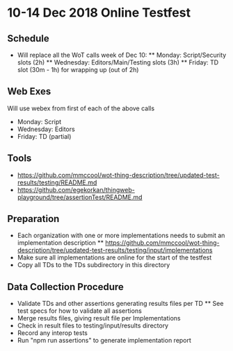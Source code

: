 # 10-14 Dec 2018 Online Testfest

## Schedule 
* Will replace all the WoT calls week of Dec 10:
** Monday: Script/Security slots (2h)
** Wednesday: Editors/Main/Testing slots (3h)
** Friday: TD slot (30m - 1h) for wrapping up (out of 2h)

## Web Exes
Will use webex from first of each of the above calls
* Monday: Script
* Wednesday: Editors
* Friday: TD (partial)

## Tools
* https://github.com/mmccool/wot-thing-description/tree/updated-test-results/testing/README.md
* https://github.com/egekorkan/thingweb-playground/tree/assertionTest/README.md

## Preparation
* Each organization with one or more implementations needs to submit an implementation description
** https://github.com/mmccool/wot-thing-description/tree/updated-test-results/testing/input/implementations
* Make sure all implementations are online for the start of the testfest
* Copy all TDs to the TDs subdirectory in this directory

## Data Collection Procedure
* Validate TDs and other assertions generating results files per TD
** See test specs for how to validate all assertions
* Merge results files, giving result file per Implementations
* Check in result files to testing/input/results directory
* Record any interop tests
* Run "npm run assertions" to generate implementation report

